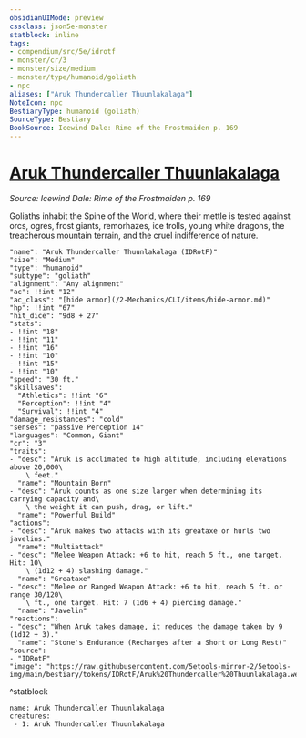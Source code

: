 ```yaml
---
obsidianUIMode: preview
cssclass: json5e-monster
statblock: inline
tags:
- compendium/src/5e/idrotf
- monster/cr/3
- monster/size/medium
- monster/type/humanoid/goliath
- npc
aliases: ["Aruk Thundercaller Thuunlakalaga"]
NoteIcon: npc
BestiaryType: humanoid (goliath)
SourceType: Bestiary
BookSource: Icewind Dale: Rime of the Frostmaiden p. 169
---
```

# [Aruk Thundercaller Thuunlakalaga](2-Mechanics/CLI/bestiary/npc/aruk-thundercaller-thuunlakalaga-idrotf.md)
*Source: Icewind Dale: Rime of the Frostmaiden p. 169*  

Goliaths inhabit the Spine of the World, where their mettle is tested against orcs, ogres, frost giants, remorhazes, ice trolls, young white dragons, the treacherous mountain terrain, and the cruel indifference of nature.

```statblock
"name": "Aruk Thundercaller Thuunlakalaga (IDRotF)"
"size": "Medium"
"type": "humanoid"
"subtype": "goliath"
"alignment": "Any alignment"
"ac": !!int "12"
"ac_class": "[hide armor](/2-Mechanics/CLI/items/hide-armor.md)"
"hp": !!int "67"
"hit_dice": "9d8 + 27"
"stats":
- !!int "18"
- !!int "11"
- !!int "16"
- !!int "10"
- !!int "15"
- !!int "10"
"speed": "30 ft."
"skillsaves":
  "Athletics": !!int "6"
  "Perception": !!int "4"
  "Survival": !!int "4"
"damage_resistances": "cold"
"senses": "passive Perception 14"
"languages": "Common, Giant"
"cr": "3"
"traits":
- "desc": "Aruk is acclimated to high altitude, including elevations above 20,000\
    \ feet."
  "name": "Mountain Born"
- "desc": "Aruk counts as one size larger when determining its carrying capacity and\
    \ the weight it can push, drag, or lift."
  "name": "Powerful Build"
"actions":
- "desc": "Aruk makes two attacks with its greataxe or hurls two javelins."
  "name": "Multiattack"
- "desc": "Melee Weapon Attack: +6 to hit, reach 5 ft., one target. Hit: 10\
    \ (1d12 + 4) slashing damage."
  "name": "Greataxe"
- "desc": "Melee or Ranged Weapon Attack: +6 to hit, reach 5 ft. or range 30/120\
    \ ft., one target. Hit: 7 (1d6 + 4) piercing damage."
  "name": "Javelin"
"reactions":
- "desc": "When Aruk takes damage, it reduces the damage taken by 9 (1d12 + 3)."
  "name": "Stone's Endurance (Recharges after a Short or Long Rest)"
"source":
- "IDRotF"
"image": "https://raw.githubusercontent.com/5etools-mirror-2/5etools-img/main/bestiary/tokens/IDRotF/Aruk%20Thundercaller%20Thuunlakalaga.webp"
```
^statblock

```encounter-table
name: Aruk Thundercaller Thuunlakalaga
creatures:
 - 1: Aruk Thundercaller Thuunlakalaga
```